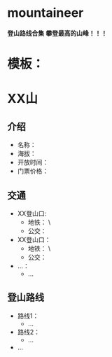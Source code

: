 # mountaineer

**登山路线合集**
**攀登最高的山峰！！！**

# 模板：

# XX山

## 介绍

- 名称：
- 海拔：
- 开放时间：
- 门票价格：

## 交通

- XX登山口:
    - 地铁： \
    - 公交：
- XX登山口：
    - 地铁： \
    - 公交：
- ...：
    - ...

## 登山路线

- 路线1：
    - ...
- 路线2：
    - ...
- ...



